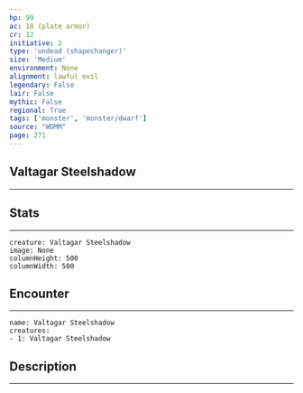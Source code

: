 ```yaml
---
hp: 99
ac: 18 (plate armor)
cr: 12
initiative: 2
type: 'undead (shapechanger)'    
size: 'Medium'
environment: None
alignment: lawful evil
legendary: False
lair: False
mythic: False
regional: True
tags: ['monster', 'monster/dwarf']
source: "WDMM"
page: 271
---
```


## Valtagar Steelshadow
---



## Stats
---

```statblock
creature: Valtagar Steelshadow
image: None
columnHeight: 500
columnWidth: 500
```

## Encounter
---

```encounter-table
name: Valtagar Steelshadow
creatures:
- 1: Valtagar Steelshadow
```

## Description
---




